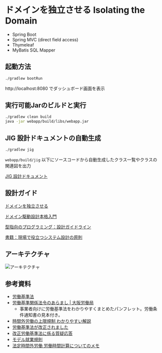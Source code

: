 # ドメインを独立させる Isolating the Domain
- Spring Boot
- Spring MVC (direct field access)
- Thymeleaf
- MyBatis SQL Mapper

## 起動方法

```sh
./gradlew bootRun
```

http://localhost:8080 でダッシュボード画面を表示

## 実行可能Jarのビルドと実行

```sh
./gradlew clean build
java -jar webapp/build/libs/webapp.jar
```

## JIG 設計ドキュメントの自動生成

```sh
./gradlew jig
```

`webapp/build/jig` 以下にソースコードから自動生成したクラス一覧やクラスの関連図を出力

[JIG 設計ドキュメント](https://github.com/dddjava/jig)

## 設計ガイド

[ドメインを独立させる](https://github.com/system-sekkei/isolating-the-domain/wiki)

[ドメイン駆動設計本格入門](https://www.slideshare.net/masuda220/ss-137608652)

[型指向のプログラミング：設計ガイドライン](https://github.com/masuda220/business-logic-patterns/wiki/%E8%A8%AD%E8%A8%88%E3%82%AC%E3%82%A4%E3%83%89%E3%83%A9%E3%82%A4%E3%83%B3)

[書籍：現場で役立つシステム設計の原則](https://gihyo.jp/book/2017/978-4-7741-9087-7)

## アーキテクチャ

![アーキテクチャ](architecture.png)

## 参考資料

- [労働基準法](https://elaws.e-gov.go.jp/search/elawsSearch/elaws_search/lsg0500/detail?lawId=322AC0000000049#171)
- [労働基準関係法令のあらまし | 大阪労働局](https://jsite.mhlw.go.jp/osaka-roudoukyoku/hourei_seido_tetsuzuki/roudoukijun_keiyaku/hourei_seido/_122090.html)
  - 事業者向けに労働基準法をわかりやすくまとめたパンフレット。労働条件通知書の見本付き。
- [時間外労働の上限規制 わかりやすい解説](https://www.mhlw.go.jp/content/000463185.pdf)
- [労働基準法が改正されました](https://www.mhlw.go.jp/stf/seisakunitsuite/bunya/koyou_roudou/roudoukijun/roukikaitei/index.html)
- [改正労働基準法に係る質疑応答](https://www.mhlw.go.jp/topics/2008/12/dl/tp1216-1k.pdf)
- [モデル就業規則](https://www.mhlw.go.jp/bunya/roudoukijun/model/dl/model.pdf)
- [法定時間外労働 労働時間計算についてのメモ](./docs/overLegalWorkTime.md)